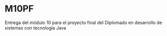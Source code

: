 # M10PF
Entrega del módulo 10 para el proyecto final del Diplomado en desarrollo de sistemas con tecnología Java
